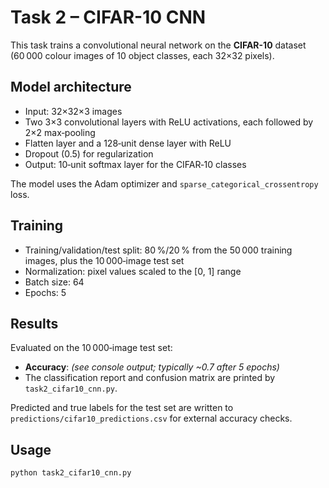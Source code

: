 # Task 2 – CIFAR-10 CNN

This task trains a convolutional neural network on the **CIFAR-10** dataset (60 000 colour images of 10 object classes, each 32×32 pixels).

## Model architecture
- Input: 32×32×3 images
- Two 3×3 convolutional layers with ReLU activations, each followed by 2×2 max‑pooling
- Flatten layer and a 128‑unit dense layer with ReLU
- Dropout (0.5) for regularization
- Output: 10‑unit softmax layer for the CIFAR‑10 classes

The model uses the Adam optimizer and `sparse_categorical_crossentropy` loss.

## Training
- Training/validation/test split: 80 %/20 % from the 50 000 training images, plus the 10 000‑image test set
- Normalization: pixel values scaled to the [0, 1] range
- Batch size: 64
- Epochs: 5

## Results
Evaluated on the 10 000‑image test set:
- **Accuracy**: *(see console output; typically ~0.7 after 5 epochs)*
- The classification report and confusion matrix are printed by `task2_cifar10_cnn.py`.

Predicted and true labels for the test set are written to `predictions/cifar10_predictions.csv` for external accuracy checks.

## Usage
```bash
python task2_cifar10_cnn.py
```
